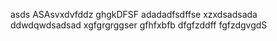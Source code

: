 asds
ASAsvxdvfddz
ghgkDFSF
adadadfsdffse
xzxdsadsada
ddwdqwdsadsad
xgfgrgrggser
gfhfxbfb
dfgfzddff
fgfzdgvgdS
